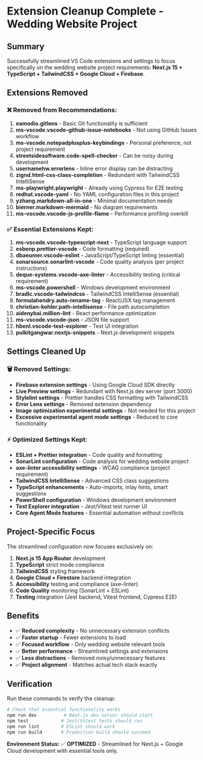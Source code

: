 # Extension Cleanup Complete - Wedding Website Project

## Summary

Successfully streamlined VS Code extensions and settings to focus specifically on the wedding website project requirements: **Next.js 15 + TypeScript + TailwindCSS + Google Cloud + Firebase**.

## Extensions Removed

### ❌ Removed from Recommendations:

1. **eamodio.gitlens** - Basic Git functionality is sufficient
2. **ms-vscode.vscode-github-issue-notebooks** - Not using GitHub Issues workflow
3. **ms-vscode.notepadplusplus-keybindings** - Personal preference, not project requirement
4. **streetsidesoftware.code-spell-checker** - Can be noisy during development
5. **usernamehw.errorlens** - Inline error display can be distracting
6. **zignd.html-css-class-completion** - Redundant with TailwindCSS IntelliSense
7. **ms-playwright.playwright** - Already using Cypress for E2E testing
8. **redhat.vscode-yaml** - No YAML configuration files in this project
9. **yzhang.markdown-all-in-one** - Minimal documentation needs
10. **bierner.markdown-mermaid** - No diagram requirements
11. **ms-vscode.vscode-js-profile-flame** - Performance profiling overkill

### ✅ Essential Extensions Kept:

1. **ms-vscode.vscode-typescript-next** - TypeScript language support
2. **esbenp.prettier-vscode** - Code formatting (required)
3. **dbaeumer.vscode-eslint** - JavaScript/TypeScript linting (essential)
4. **sonarsource.sonarlint-vscode** - Code quality analysis (per project instructions)
5. **deque-systems.vscode-axe-linter** - Accessibility testing (critical requirement)
6. **ms-vscode.powershell** - Windows development environment
7. **bradlc.vscode-tailwindcss** - TailwindCSS IntelliSense (essential)
8. **formulahendry.auto-rename-tag** - React/JSX tag management
9. **christian-kohler.path-intellisense** - File path autocompletion
10. **aidenybai.million-lint** - React performance optimization
11. **ms-vscode.vscode-json** - JSON file support
12. **hbenl.vscode-test-explorer** - Test UI integration
13. **pulkitgangwar.nextjs-snippets** - Next.js development snippets

## Settings Cleaned Up

### 🗑️ Removed Settings:

- **Firebase extension settings** - Using Google Cloud SDK directly
- **Live Preview settings** - Redundant with Next.js dev server (port 3000)
- **Stylelint settings** - Prettier handles CSS formatting with TailwindCSS
- **Error Lens settings** - Removed extension dependency
- **Image optimization experimental settings** - Not needed for this project
- **Excessive experimental agent mode settings** - Reduced to core functionality

### ⚡ Optimized Settings Kept:

- **ESLint + Prettier integration** - Code quality and formatting
- **SonarLint configuration** - Code analysis for wedding website project
- **axe-linter accessibility settings** - WCAG compliance (project requirement)
- **TailwindCSS IntelliSense** - Advanced CSS class suggestions
- **TypeScript enhancements** - Auto-imports, inlay hints, smart suggestions
- **PowerShell configuration** - Windows development environment
- **Test Explorer integration** - Jest/Vitest test runner UI
- **Core Agent Mode features** - Essential automation without conflicts

## Project-Specific Focus

The streamlined configuration now focuses exclusively on:

1. **Next.js 15 App Router** development
2. **TypeScript** strict mode compliance
3. **TailwindCSS** styling framework
4. **Google Cloud + Firestore** backend integration
5. **Accessibility** testing and compliance (axe-linter)
6. **Code Quality** monitoring (SonarLint + ESLint)
7. **Testing** integration (Jest backend, Vitest frontend, Cypress E2E)

## Benefits

- ✅ **Reduced complexity** - No unnecessary extension conflicts
- ✅ **Faster startup** - Fewer extensions to load
- ✅ **Focused workflow** - Only wedding website relevant tools
- ✅ **Better performance** - Streamlined settings and extensions
- ✅ **Less distractions** - Removed noisy/unnecessary features
- ✅ **Project alignment** - Matches actual tech stack exactly

## Verification

Run these commands to verify the cleanup:

```powershell
# Check that essential functionality works
npm run dev          # Next.js dev server should start
npm test            # Jest/Vitest tests should run
npm run lint        # ESLint should work
npm run build       # Production build should succeed
```

**Environment Status:** ✅ **OPTIMIZED** - Streamlined for Next.js + Google Cloud development with essential tools only.
